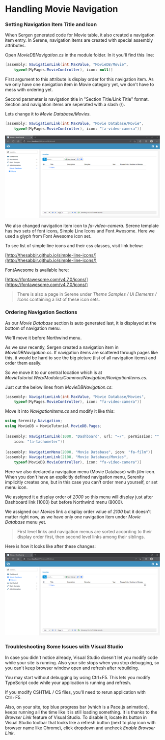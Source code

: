 # Handling Movie Navigation

### Setting Navigation Item Title and Icon

When Sergen generated code for Movie table, it also created a navigation item entry. In Serene, navigation items are created with special assembly attributes.

Open _MovieDBNavigation.cs_ in the module folder.  In it you'll find this line:

```cs
[assembly: NavigationLink(int.MaxValue, "MovieDB/Movie", 
    typeof(MyPages.MovieController), icon: null)]
```

First argument to this attribute is display order for this navigation item. As we only have one navigation item in Movie category yet, we don't have to mess with ordering yet.

Second parameter is navigation title in "Section Title/Link Title" format. Section and navigation items are seperated with a slash \(/\).

Lets change it to _Movie Database/Movies_.

```cs
[assembly: NavigationLink(int.MaxValue, "Movie Database/Movie", 
    typeof(MyPages.MovieController), icon: "fa-video-camera")]
```

![Navigation Item Title and Icon](img/mdb_movie_navtitle.png)

We also changed navigation item icon to _fa-video-camera_. Serene template has two sets of font icons, Simple Line Icons and Font Awesome. Here we used a glyph from Font Awesome icon set.

To see list of simple line icons and their css classes, visit link below:

[http://thesabbir.github.io/simple-line-icons/](http://thesabbir.github.io/simple-line-icons/)

FontAwesome is available here:

[https://fontawesome.com/v4.7.0/icons/](https://fontawesome.com/v4.7.0/icons/)

> There is also a page in Serene under _Theme Samples / UI Elements / Icons_ containing a list of these icon sets.

### Ordering Navigation Sections

As our _Movie Database_ section is auto generated last, it is displayed at the bottom of navigation menu.

We'll move it before Northwind menu.

As we saw recently, Sergen created a navigation item in _MovieDBNavigation.cs_. If navigation items are scattered through pages like this, it would be hard to see the big picture \(list of all navigation items\) and order them easily.

So we move it to our central location which is at _MovieTutorial.Web/Modules/Common/Navigation/NavigationItems.cs_.

Just cut the below lines from _MovieDBNavigation.cs_:

```cs
[assembly: NavigationLink(int.MaxValue, "Movie Database/Movies", 
    typeof(MyPages.MovieController), icon: "fa-video-camera")]
```

Move it into _NavigationItems.cs_ and modify it like this:

```cs
using Serenity.Navigation;
using MovieDB = MovieTutorial.MovieDB.Pages;

[assembly: NavigationLink(1000, "Dashboard", url: "~/", permission: "",
    icon: "fa-tachometer")]

[assembly: NavigationMenu(2000, "Movie Database", icon: "fa-film")]
[assembly: NavigationLink(2100, "Movie Database/Movies", 
    typeof(MovieDB.MovieController), icon: "fa-video-camera")]
```

Here we also declared a navigation menu \(Movie Database\) with _film_ icon. When you don't have an explicitly defined navigation menu, Serenity implicitly creates one, but in this case you can't order menu yourself, or set menu icon.

We assigned it a display order of _2000_ so this menu will display just after Dashboard link \(1000\) but before Northwind menu \(8000\).

We assigned our _Movies_ link a display order value of _2100_ but it doesn't matter right now, as we have only one navigation item under _Movie Database_ menu yet.

> First level links and navigation menus are sorted according to their display order first, then second level links among their siblings.

Here is how it looks like after these changes:

![Movie Database Moved](img/mdb_movie_navmoved.png)

### Troubleshooting Some Issues with Visual Studio

In case you didn't notice already, Visual Studio doesn't let you modify code while your site is running. Also your site stops when you stop debugging, so you can't keep browser window open and refresh after rebuilding.

You may start without debugging by using Ctrl+F5. This lets you modify TypeScript code while your application is running and refresh.

If you modify CSHTML / CS files, you'll need to rerun application with Ctrl+F5.

Also, on your site, top blue progress bar \(which is a Pace.js animation\), keeps running all the time like it is still loading something. It is thanks to the _Browser Link_ feature of Visual Studio. To disable it, locate its button in Visual Studio toolbar that looks like a refresh button \(next to play icon with browser name like Chrome\), click dropdown and uncheck _Enable Browser Link_.
